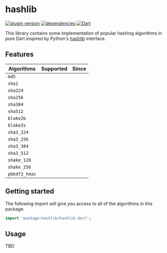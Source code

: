 # hashlib

[![plugin version](https://img.shields.io/pub/v/hashlib?label=pub)](https://pub.dev/packages/hashlib)
[![dependencies](https://img.shields.io/librariesio/release/pub/hashlib?label=dependencies)](https://github.com/dipu-bd/hashlib/-/blob/master/pubspec.yaml)
[![Dart](https://github.com/dipu-bd/hashlib/actions/workflows/dart.yml/badge.svg)](https://github.com/dipu-bd/hashlib/actions/workflows/dart.yml)

This library contains some implementation of popular hashing algorithms in pure Dart inspired by Python's [hashlib](https://docs.python.org/3/library/hashlib.html) interface.

## Features

| Algorithms    | Supported | Since |
| ------------- | --------- | ----- |
| `md5`         |           |       |
| `sha1`        |           |       |
| `sha224`      |           |       |
| `sha256`      |           |       |
| `sha384`      |           |       |
| `sha512`      |           |       |
| `blake2b`     |           |       |
| `blake2s`     |           |       |
| `sha3_224`    |           |       |
| `sha3_256`    |           |       |
| `sha3_384`    |           |       |
| `sha3_512`    |           |       |
| `shake_128`   |           |       |
| `shake_256`   |           |       |
| `pbkdf2_hmac` |           |       |

## Getting started

The following import will give you access to all of the algorithms in this package.

```dart
import 'package:hashlib/hashlib.dart';
```

## Usage

TBD
